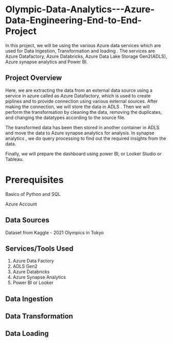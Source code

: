# Olympic-Data-Analytics---Azure-Data-Engineering-End-to-End-Project
In this project, we will be using the various Azure data services which are used for Data Ingestion, Transformation and loading . The services are Azure Datafactory, Azure Databricks, Azure Data Lake Storage Gen2(ADLS), Azure synapse analytics and Power BI.
## Project Overview
Here, we are extracting the data from an external data source using a service in azure called as Azure Datafactory, which is used to create piplines and to provide connection using various external sources. After making the connection, we will store the data in ADLS . Then we will perform the transformation by cleaning the data, removing the duplicates, and changing the datatypes according to the source file.


The transformed data has been then stored in another container in ADLS and move the data to Azure synapse analytics for analysis. In synapse analytics , we do query processing to find out the required insights from the data.


Finally, we will prepare the dashboard using power BI, or Looker Studio or Tableau. 
# Prerequisites
Basics of Python and SQL

Azure Account
## Data Sources
Dataset from Kaggle - 2021 Olympics in Tokyo
## Services/Tools Used
1. Azure Data Factory
2. ADLS Gen2
3. Azure Databricks
4. Azure Synapse Analytics
5. Power BI or Looker
## Data Ingestion

## Data Transformation

## Data Loading




